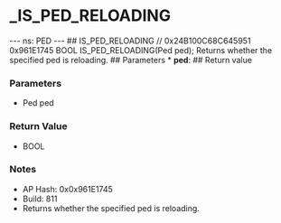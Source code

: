 # _IS_PED_RELOADING

--- ns: PED --- ## IS_PED_RELOADING  // 0x24B100C68C645951 0x961E1745 BOOL IS_PED_RELOADING(Ped ped);  Returns whether the specified ped is reloading.  ## Parameters * **ped**:  ## Return value

### Parameters
* Ped ped

### Return Value
* BOOL

### Notes
* AP Hash: 0x0x961E1745
* Build: 811
* Returns whether the specified ped is reloading.


